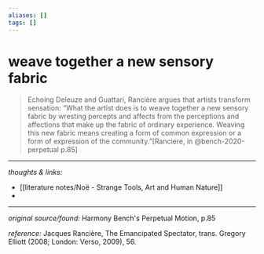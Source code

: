 ```yaml
---
aliases: []
tags: []
---
```


# weave together a new sensory fabric

> Echoing Deleuze and Guattari, Rancière argues that artists transform sensation: “What the artist does is to weave together a new sensory fabric by wresting percepts and affects from the perceptions and affections that make up the fabric of ordinary experience. Weaving this new fabric means creating a form of common expression or a form of expression of the community.”[Ranciere, in @bench-2020-perpetual p.85]


---

_thoughts & links:_

- [[literature notes/Noë - Strange Tools, Art and Human Nature]]
- 


---

_original source/found:_ Harmony Bench's Perpetual Motion, p.85

_reference:_ Jacques Rancière, The Emancipated Spectator, trans. Gregory Elliott (2008;
London: Verso, 2009), 56.
